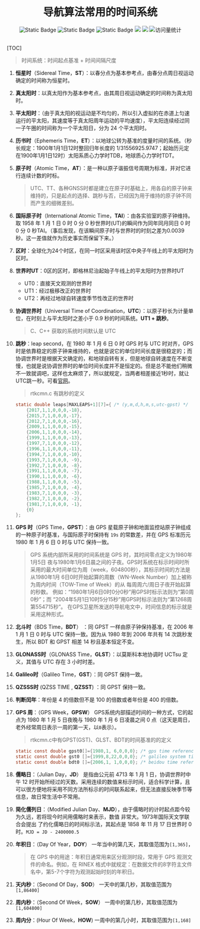 <div align="center">
    <a name="Top"></a>
	<h1>导航算法常用的时间系统</h1>
    <img alt="Static Badge" src="https://img.shields.io/badge/QQ-1482275402-red">
    <img alt="Static Badge" src="https://img.shields.io/badge/%E5%BE%AE%E4%BF%A1-lizhengxiao99-green">
    <img alt="Static Badge" src="https://img.shields.io/badge/Email-dauger%40126.com-brown">
    <a href="https://blog.csdn.net/daoge2666/"><img src="https://img.shields.io/badge/CSDN-论坛-c32136" /></a>
    <a href="https://www.zhihu.com/people/dao-ge-92-60/"><img src="https://img.shields.io/badge/Zhihu-知乎-blue" /></a>
    <img src="https://komarev.com/ghpvc/?username=LiZhengXiao99&label=Views&color=0e75b6&style=flat" alt="访问量统计" />
</div>

<br/>

[TOC]

> 时间系统：时间起点基准 + 时间间隔尺度

1. **恒星时**（Sidereal Time，**ST**）：以春分点为基本参考点，由春分点周日视运动确定的时间称为恒星时。

2. **真太阳时**：以真太阳作为基本参考点，由其周日视运动确定的时间称为真太阳时。

3. **平太阳时**：（由于真太阳的视运动是不均匀的，所以引入虚拟的在赤道上匀速运行的平太阳，其速度等于真太阳周年运动的平均速度），平太阳连续经过同一子午圈的时间称为一个平太阳日，分为 24 个平太阳时。

4. **历书时**（Ephemeris Time，**ET**）：以地球公转为基准的度量时间的系统。（秒长规定：1900年1月1日12时整回归年长度的 1/31556925.9747；起始历元定在1900年1月1日12时）太阳系质心力学时TDB，地球质心力学时TDT。

5. **原子时**（Atomic Time，**AT**）：是一种以原子谐振信号周期为标准，并对它进行连续计数的时标。

   > UTC、TT、各种GNSS时都是建立在原子时基础上，用各自的原子钟来维持的，只是起点的选择、跳秒与否，已经因为用于维持的原子钟不同而产生的细微差别。

6. **国际原子时**（International Atomic Time，**TAI**）：由各实验室的原子钟维持。取 1958 年 1 月 1 日 0 时 0 分 0 秒世界时(UT)的瞬间作为同年同月同日 0 时 0 分 0 秒TAI。（事后发现，在该瞬间原子时与世界时的时刻之差为0.0039秒。这一差值就作为历史事实而保留下来。）

7. **区时**：全球化为24个时区，在同一时区采用该时区中央子午线上的平太阳时为区时。

8. **世界时UT**：0区的区时，即格林尼治起始子午线上的平太阳时为世界时UT

   * UT0：直接天文观测的世界时
   * UT1：经过极移改正的世界时
   * UT2：再经过地球自转速度季节性改正的世界时

9. **协调世界时**（Universal Time of Coordination，**UTC**）：以原子秒长为计量单位，在时刻上与平太阳时之差小于 0.9 秒的时间系统。**UT1 + 跳秒**。

   > C、C++ 获取的系统时间默认是 UTC

10. **跳秒**：leap second，在 1980 年 1 月 6 日 0 时 GPS 时与 UTC 时对齐，GPS 时是依靠稳定的原子钟来维持的，也就是说它的单位时间长度是很稳定的；而协调世界时是根据天文确定的，和地球自转有关，但是地球自转速度在不断变慢，也就是说协调世界时的单位时间长度并不是恒定的。但是总不能他们稍微不一致就调吧，这样也太麻烦了，所以就规定，当两者相差接近1秒时，就让UTC跳一秒。可看[官网](https://hpiers.obspm.fr/eop-pc/index.php?index=TAI-UTC_tab&lang=en)。

    > rtkcmn.c 有跳秒的定义

    ```c
    static double leaps[MAXLEAPS+1][7]={ /* (y,m,d,h,m,s,utc-gpst) */
        {2017,1,1,0,0,0,-18},
        {2015,7,1,0,0,0,-17},
        {2012,7,1,0,0,0,-16},
        {2009,1,1,0,0,0,-15},
        {2006,1,1,0,0,0,-14},
        {1999,1,1,0,0,0,-13},
        {1997,7,1,0,0,0,-12},
        {1996,1,1,0,0,0,-11},
        {1994,7,1,0,0,0,-10},
        {1993,7,1,0,0,0, -9},
        {1992,7,1,0,0,0, -8},
        {1991,1,1,0,0,0, -7},
        {1990,1,1,0,0,0, -6},
        {1988,1,1,0,0,0, -5},
        {1985,7,1,0,0,0, -4},
        {1983,7,1,0,0,0, -3},
        {1982,7,1,0,0,0, -2},
        {1981,7,1,0,0,0, -1},
        {0}
    };
    ```

11. **GPS 时**（GPS Time，**GPST**）：由 GPS 星载原子钟和地面监控站原子钟组成的一种原子时基准，与国际原子时保持有 `19s` 的常数差，并在 GPS 标准历元 1980 年 1 月 6 日 0 时与 UTC 保持一致。

    > GPS 系统内部所采用的时间系统是 GPS 时，其时间零点定义为1980年1月5日 夜与1980年1月6日晨之间的子夜。GPS时系统在标示时间时所采用的最大时间单位为周（week，604800秒），其标示时间的方法是从1980年1月 6日0时开始起算的周数（WN-Week Number）加上被称为周内时间（TOW-Time of Week）的从 每周周六/周日子夜开始起算的秒数。
    > 例如：“1980年1月6日0时0分0秒”用GPS时标示法则为“第0周0秒”；而 “2004年5月1日10时5分15秒”用GPS时标示法则为“第1268周第554715秒”。 在GPS卫星所发送的导航电文中，时间信息的标示就是采用这种形式。

12. **北斗时**（BDS Time，**BDT**） ：同 GPST 一样由原子钟保持基准，在 2006 年 1 月 1 日 0 时与 UTC 保持一致。因为从 1980 年到 2006 年共有 14 次跳秒发生，所以 BDT 和 GPST 相差 14 秒且基本恒定不变。

13. **GLONASS时**（GLONASS Time，**GLST**）：以莫斯科本地协调时 UCTsu 定义，其值与 UTC 存在 3 小时时差。

14. **Galileo时**（Galileo Time，**GST**）：同 GPST 保持一致。

15. **QZSSS时** (QZSS TIME , **QZSST**) ：同 GPST 保持一致。

16. **判断闰年**：年份是 4 的倍数但不是 100 的倍数或者年份是 400 的倍数。

17. **GPS 周**：（GPS Week，**GPSW**） GPS系统内部描述时间的一种方式，它的起点为 1980 年 1 月 5 日夜晚与 1980 年 1 月 6 日凌晨之间 0 点（这天是周日，老外经常周日表示一周的第一天，以`0`表示）。

    > rtkcmn.c中有GPST(GST)、GLST、BDT的时间基准的的定义

    ```c
    static const double gpst0[]={1980,1, 6,0,0,0}; /* gps time reference */
    static const double gst0 []={1999,8,22,0,0,0}; /* galileo system time reference */
    static const double bdt0 []={2006,1, 1,0,0,0}; /* beidou time reference */
    ```

18. **儒略日**：（Julian Day，**JD**） 是指由公元前 4713 年 1 月 1 日，协调世界时中午 12 时开始所经过的天数。采用连续的数值来标示时间，适合科学计算，且可以很方便地将采用不同方法所标示的时间联系起来，但无法直接反映季节等信息，故日常生活中不常用。

19. **简化儒列日**：（Modified Julian Day、**MJD**），由于儒略时的计时起点距今较为久远，若将现今时间用儒略时来表示，数值 非常大。1973年国际天文学联合会提出 了约化儒略日的时间标示法，其起点是 1858 年 11 月 17 日世界时 0 时。`MJD = JD - 2400000.5`

20. **年积日**：（Day Of Year，**DOY**） 一年当中的第几天，其取值范围为`[1,365]`，

    > 在 GPS 中的用途：年积日通常用来区分观测时段，常用于 GPS 观测文件的命名。例如，在 RINEX 格式中就规定：在数据文件的8字符主文件名中，第5-7个字符为观测起始时刻的年积日。

21. **天内秒**：（Second Of Day，**SOD**） 一天中的第几秒，其取值范围为`[1,86400]`

22. **周内秒**：（Second Of Week，**SOW**） 一周中的第几秒，其取值范围为`[1,604800]`

23. **周内分**：(Hour Of Week，**HOW**)  一周中的第几小时，其取值范围为`[1,168]`